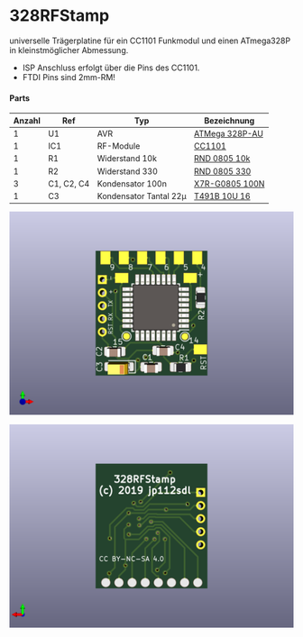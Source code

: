 # 328RFStamp

universelle Trägerplatine für ein CC1101 Funkmodul und einen ATmega328P in kleinstmöglicher Abmessung.<br/>
- ISP Anschluss erfolgt über die Pins des CC1101.
- FTDI Pins sind 2mm-RM! 

#### Parts
| Anzahl | Ref | Typ | Bezeichnung |
|----|----|----|----|
1 | U1 | AVR | [ATMega 328P-AU](https://www.reichelt.de/mcu-atmega-avr-risc-32-kb-20-mhz-tqfp-32-atmega-328p-au-p119684.html)
1 | IC1 | RF-Module | [CC1101](https://de.aliexpress.com/item/32852540940.html)
1 | R1 | Widerstand 10k | [RND 0805 10k](https://www.reichelt.de/smd-widerstand-0805-10-kohm-125-mw-1-rnd-0805-1-10k-p183251.html)
1 | R2 | Widerstand 330 | [RND 0805 330](https://www.reichelt.de/smd-widerstand-0805-330-ohm-125-mw-1-rnd-0805-1-330-p183184.html)
3 | C1, C2, C4 |Kondensator 100n |[X7R-G0805 100N](https://www.reichelt.de/smd-vielschicht-keramikkondensator-100n-10-x7r-g0805-100n-p31879.html)
1 | C3 |Kondensator Tantal 22µ |[T491B 10U 16](https://www.reichelt.de/smd-tantal-10-f-16v-125-c-t491a-10u-16-p206441.html)


![front](328RFStamp-Front.png)

![back](328RFStamp-Back.png)

